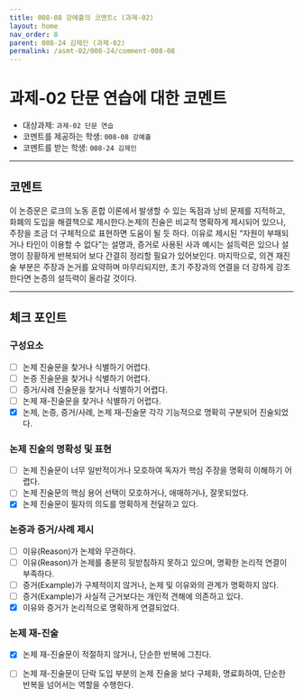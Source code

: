 ```yaml
---
title: 008-08 강예흘의 코멘트c (과제-02) 
layout: home
nav_order: 8
parent: 008-24 김제인 (과제-02)
permalink: /asmt-02/008-24/comment-008-08
---
```


# 과제-02 단문 연습에 대한 코멘트

- 대상과제: `과제-02 단문 연습`
- 코멘트를 제공하는 학생: `008-08 강예흘` 
- 코멘트를 받는 학생: `008-24 김제인` 

---

## 코멘트

이 논증문은 로크의 노동 혼합 이론에서 발생할 수 있는 독점과 낭비 문제를 지적하고, 화폐의 도입을 해결책으로 제시한다.논제의 진술은 비교적 명확하게 제시되어 있으나, 주장을 조금 더 구체적으로 표현하면 도움이 될 듯 하다. 이유로 제시된 “자원이 부패되거나 타인이 이용할 수 없다”는 설명과, 증거로 사용된 사과 예시는 설득력은 있으나 설명이 장황하게 반복되어 보다 간결히 정리할 필요가 있어보인다. 마지막으로, 의견 재진술 부분은 주장과 논거를 요약하며 마무리되지만, 초기 주장과의 연결을 더 강하게 강조한다면 논증의 설득력이 올라갈 것이다.

---

## 체크 포인트

### **구성요소**
- [ ] 논제 진술문을 찾거나 식별하기 어렵다.
- [ ] 논증 진술문을 찾거나 식별하기 어렵다.
- [ ] 증거/사례 진술문을 찾거나 식별하기 어렵다.
- [ ] 논제 재-진술문을 찾거나 식별하기 어렵다.
- [x] 논제, 논증, 증거/사례, 논제 재-진술문 각각 기능적으로 명확히 구분되어 진술되었다.

### **논제 진술의 명확성 및 표현**  
- [ ] 논제 진술문이 너무 일반적이거나 모호하여 독자가 핵심 주장을 명확히 이해하기 어렵다.  
- [ ] 논제 진술문의 핵심 용어 선택이 모호하거나, 애매하거나, 잘못되었다.  
- [x] 논제 진술문이 필자의 의도를 명확하게 전달하고 있다.  

### **논증과 증거/사례 제시**  
- [ ] 이유(Reason)가 논제와 무관하다.
- [ ] 이유(Reason)가 논제를 충분히 뒷받침하지 못하고 있으며, 명확한 논리적 연결이 부족하다.  
- [ ] 증거(Example)가 구체적이지 않거나, 논제 및 이유와의 관계가 명확하지 않다. 
- [ ] 증거(Example)가 사실적 근거보다는 개인적 견해에 의존하고 있다.  
- [x] 이유와 증거가 논리적으로 명확하게 연결되었다.  

### **논제 재-진술**  
- [x] 논제 재-진술문이 적절하지 않거나, 단순한 반복에 그친다.   
- [ ] 논제 재-진술문이 단락 도입 부분의 논제 진술을 보다 구체화, 명료화하여, 단순한 반복을 넘어서는 역할을 수행한다.  

